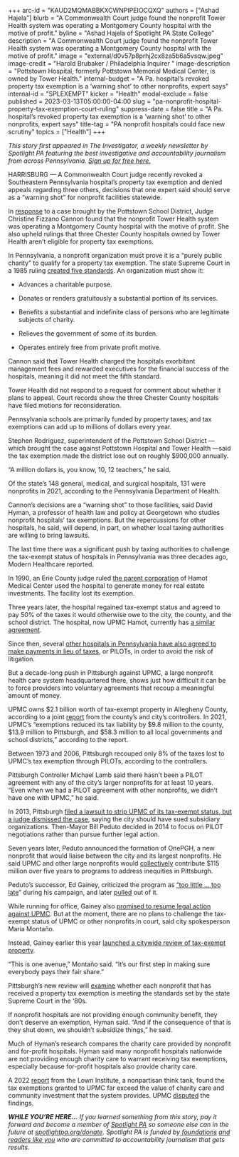+++
arc-id = "KAUD2MQMABBKXCWNPIPEIOCQXQ"
authors = ["Ashad Hajela"]
blurb = "A Commonwealth Court judge found the nonprofit Tower Health system was operating a Montgomery County hospital with the motive of profit."
byline = "Ashad Hajela of Spotlight PA State College"
description = "A Commonwealth Court judge found the nonprofit Tower Health system was operating a Montgomery County hospital with the motive of profit."
image = "external/d0v57p8prhj2cx8za5b6a5vsqw.jpeg"
image-credit = "Harold Brubaker / Philadelphia Inquirer "
image-description = "Pottstown Hospital, formerly Pottstown Memorial Medical Center, is owned by Tower Health."
internal-budget = "A Pa. hospital’s revoked property tax exemption is a ‘warning shot’ to other nonprofits, expert says"
internal-id = "SPLEXEMPT"
kicker = "Health"
modal-exclude = false
published = 2023-03-13T05:00:00-04:00
slug = "pa-nonprofit-hospital-property-tax-exemption-court-ruling"
suppress-date = false
title = "A Pa. hospital’s revoked property tax exemption is a ‘warning shot’ to other nonprofits, expert says"
title-tag = "PA nonprofit hospitals could face new scrutiny"
topics = ["Health"]
+++

<i>This story first appeared in The Investigator, a weekly newsletter by Spotlight PA featuring the best investigative and accountability journalism from across Pennsylvania. </i><a href="https://www.spotlightpa.org/newsletters"><i>Sign up for free here.</i></a>

HARRISBURG — A Commonwealth Court judge recently revoked a Southeastern Pennsylvania hospital’s property tax exemption and denied appeals regarding three others, decisions that one expert said should serve as a “warning shot” for nonprofit facilities statewide.

In <a href="https://www.pacourts.us/assets/opinions/Commonwealth/out/1217CD21_2-10-23.pdf?cb=1">response</a> to a case brought by the Pottstown School District, Judge Christine Fizzano Cannon found that the nonprofit Tower Health system was operating a Montgomery County hospital with the motive of profit. She also upheld rulings that three Chester County hospitals owned by Tower Health aren’t eligible for property tax exemptions.

<script src="https://www.spotlightpa.org/embed.js" async></script><div data-spl-embed-version="1" data-spl-src="https://www.spotlightpa.org/embeds/newsletter/"></div>


In Pennsylvania, a nonprofit organization must prove it is a “purely public charity” to qualify for a property tax exemption. The state Supreme Court in a 1985 ruling <a href="https://www.leagle.com/decision/1985508507pa11508.xml">created five standards</a>. An organization must show it:

- Advances a charitable purpose.

- Donates or renders gratuitously a substantial portion of its services.

- Benefits a substantial and indefinite class of persons who are legitimate subjects of charity.

- Relieves the government of some of its burden.

- Operates entirely free from private profit motive.

Cannon said that Tower Health charged the hospitals exorbitant management fees and rewarded executives for the financial success of the hospitals, meaning it did not meet the fifth standard.

Tower Health did not respond to a request for comment about whether it plans to appeal. Court records show the three Chester County hospitals have filed motions for reconsideration.

Pennsylvania schools are primarily funded by property taxes, and tax exemptions can add up to millions of dollars every year.

Stephen Rodriguez, superintendent of the Pottstown School District — which brought the case against Pottstown Hospital and Tower Health —said the tax exemption made the district lose out on roughly $900,000 annually.

“A million dollars is, you know, 10, 12 teachers,” he said.

Of the state’s 148 general, medical, and surgical hospitals, 131 were nonprofits in 2021, according to the Pennsylvania Department of Health.

Cannon’s decisions are a “warning shot” to those facilities, said David Hyman, a professor of health law and policy at Georgetown who studies nonprofit hospitals’ tax exemptions. But the repercussions for other hospitals, he said, will depend, in part, on whether local taxing authorities are willing to bring lawsuits.

The last time there was a significant push by taxing authorities to challenge the tax-exempt status of hospitals in Pennsylvania was three decades ago, Modern Healthcare reported.

In 1990, an Erie County judge ruled <a href="https://www.nytimes.com/1990/12/18/us/tax-exemptions-of-nonprofit-hospitals-scrutinized.html">the parent corporation</a> of Hamot Medical Center used the hospital to generate money for real estate investments. The facility lost its exemption.

Three years later, the hospital regained tax-exempt status and agreed to pay 50% of the taxes it would otherwise owe to the city, the county, and the school district. The hospital, now UPMC Hamot, currently has <a href="https://www.goerie.com/story/news/2018/01/22/settlement-reached-in-hamot-assessment/12720274007/">a similar agreement</a>.

Since then, several <a href="https://www.lincolninst.edu/publications/working-papers/payments-lieu-taxes-nonprofits">other hospitals in Pennsylvania have also agreed to make payments in lieu of taxes</a>, or PILOTs, in order to avoid the risk of litigation.

But a decade-long push in Pittsburgh against UPMC, a large nonprofit health care system headquartered there, shows just how difficult it can be to force providers into voluntary agreements that recoup a meaningful amount of money.

UPMC owns $2.1 billion worth of tax-exempt property in Allegheny County, according to a joint <a href="https://apps.pittsburghpa.gov/redtail/images/18106_PILOT_Special_Report_Final.pdf">report</a> from the county’s and city’s controllers. In 2021, UPMC’s “exemptions reduced its tax liability by $9.8 million to the county, $13.9 million to Pittsburgh, and $58.3 million to all local governments and school districts,” according to the report.

Between 1973 and 2006, Pittsburgh recouped only 8% of the taxes lost to UPMC’s tax exemption through PILOTs, according to the controllers.

Pittsburgh Controller Michael Lamb said there hasn’t been a PILOT agreement with any of the city’s larger nonprofits for at least 10 years. “Even when we had a PILOT agreement with other nonprofits, we didn’t have one with UPMC,” he said.

In 2013, Pittsburgh <a href="https://philanthropynewsdigest.org/news/pittsburgh-upmc-drop-lawsuits-to-discuss-pilots">filed a lawsuit to strip UPMC of its tax-exempt status, but a judge dismissed the case</a>, saying the city should have sued subsidiary organizations. Then-Mayor Bill Peduto decided in 2014 to focus on PILOT negotiations rather than pursue further legal action.

Seven years later, Peduto announced the formation of OnePGH, a new nonprofit that would liaise between the city and its largest nonprofits. He said UPMC and other large nonprofits would <a href="https://www.wesa.fm/politics-government/2021-04-29/pittsburghs-4-big-nonprofits-contribute-115-million-over-5-years-to-pedutos-onepgh-initiative" target="_blank">collectively</a> contribute $115 million over five years to programs to address inequities in Pittsburgh.

Peduto’s successor, Ed Gainey, criticized the program as <a href="https://triblive.com/local/peduto-announces-115-million-in-commitments-from-nonprofits-including-upmc-highmark-pitt-and-cmu-for-onepgh/">“too little … too late</a>” during his campaign, and later <a href="https://www.publicsource.org/pittsburgh-nonprofit-exempt-onepgh-gainey-peduto-upmc-pitt-carnegie-mellon-highmark/">pulled</a> out of it.

While running for office, Gainey also <a href="https://triblive.com/local/ed-gainey-floats-plan-to-resume-battle-with-upmc-as-mayoral-candidates-tout-endorsements/">promised to resume legal action against UPMC</a>. But at the moment, there are no plans to challenge the tax-exempt status of UPMC or other nonprofits in court, said city spokesperson Maria Montaño.

Instead, Gainey earlier this year <a href="https://www.publicsource.org/pittsburgh-gainey-tax-exempt-nonprofit-upmc-pitt-duquesne-ahn-cmu/">launched a citywide review of tax-exempt property</a>.

<script src="https://www.spotlightpa.org/embed.js" async></script><div data-spl-embed-version="1" data-spl-src="https://www.spotlightpa.org/embeds/donate/?teaser_text=Support%20Spotlight%20PA's%20vital%20investigative%20and%20public-service%20journalism%20and%20%3Cb%3Eall%20gifts%20will%20be%20DOUBLED%3C%2Fb%3E%20until%20March%2025%20thanks%20to%20a%20generous%20matching%20gift%20from%20the%20Benter%20Foundation%20in%20Pittsburgh.&eyebrow_text=SUPPORT%20SPOTLIGHT%20PA"></div>


“This is one avenue,” Montaño said. “It’s our first step in making sure everybody pays their fair share.”

Pittsburgh’s new review will <a href="https://www.unionprogress.com/2023/01/24/pittsburgh-to-audit-tax-exempt-properties-challenging-powerful-local-nonprofits/" target="_blank">examine</a> whether each nonprofit that has received a property tax exemption is meeting the standards set by the state Supreme Court in the ‘80s.

If nonprofit hospitals are not providing enough community benefit, they don’t deserve an exemption, Hyman said. “And if the consequence of that is they shut down, we shouldn’t subsidize things,” he said.

Much of Hyman’s research compares the charity care provided by nonprofit and for-profit hospitals. Hyman said many nonprofit hospitals nationwide are not providing enough charity care to warrant receiving tax exemptions, especially because for-profit hospitals also provide charity care.

A 2022 <a href="https://lownhospitalsindex.org/2022-fair-share-spending/">report</a> from the Lown Institute, a nonpartisan think tank, found the tax exemptions granted to UPMC far exceed the value of charity care and community investment that the system provides. UPMC <a href="https://triblive.com/local/regional/upmc-disputes-report-challenging-its-community-benefits/">disputed</a> the findings.

<i><b>WHILE YOU’RE HERE...</b></i><i> If you learned something from this story, pay it forward and become a member of </i><a href="https://www.spotlightpa.org/"><i>Spotlight PA</i></a><i> so someone else can in the future at </i><a href="http://spotlightpa.org/donate"><i>spotlightpa.org/donate</i></a><i>. Spotlight PA is funded by</i><a href="https://www.spotlightpa.org/support"><i> foundations</i></a><i> </i><a href="https://www.spotlightpa.org/support"><i>and readers like you</i></a><i> who are committed to accountability journalism that gets results.</i>
